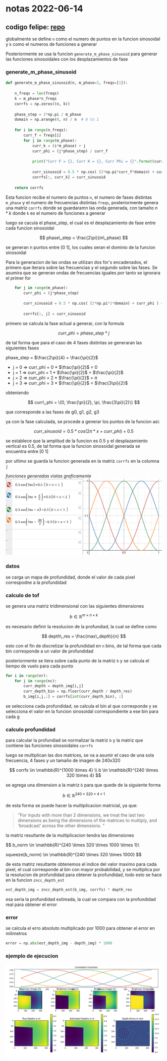 # notas 2022-06-14

## codigo felipe: [repo](https://github.com/felipegb94/ToFSim)


globalmente se define `n` como el numero de puntos en la funcion sinosoidal y `k` como el numeros de funciones a generar

Posteriormente se usa la funcion `generate_m_phase_sinusoid` para generar las funciones sinosoidales con los desplazamientos de fase

### generate_m_phase_sinusoid

```python
def generate_m_phase_sinusoid(n, m_phase=3, freqs=[1]):
	
	n_freqs = len(freqs)
	k = m_phase*n_freqs
	corrfs = np.zeros((n, k))

	phase_step = 2*np.pi / m_phase
	domain = np.arange(0, n) / n  # 0 to 1
	
	for i in range(n_freqs):
		curr_f = freqs[i]
		for j in range(m_phase):
			curr_k = (i*m_phase) + j
			curr_phi = (j*phase_step) / curr_f

			print("Curr F = {}, Curr K = {}, Curr Phi = {}".format(curr_f, curr_k, curr_phi))
			
			curr_sinusoid = 0.5 * np.cos( (2*np.pi*curr_f*domain) + curr_phi ) + 0.5 
			corrfs[:, curr_k] = curr_sinusoid
	
	return corrfs
```

Esta funcion recibe el numero de puntos `n`, el numero de fases distintas `m_phase` y el numero de frecuencias distintas `freqs`, posteriormente genera una matriz `corrfs` donde se guardaramn las onda generada, con tamaño $n * k$ donde `k` es el numero de funciones a generar

luego se cacula el phase_step, el cual es el desplazamiento de fase entre cada funcion sinosoidal

$$
phase\_step = \frac{2\pi}{m\_phase}
$$

se generan n puntos entre [0 1], los cuales seran el dominio de la funcion sinosoidal

Para la generacion de las ondas se utilizan dos for's encadenados, el primero que iterara sobre las frecuencias y el segundo sobre las fases. Se asumira que se generan ondas de frecuencias iguales por tanto se ignorara el primer for


```python
    for j in range(m_phase):
        curr_phi = (j*phase_step) 
        
        curr_sinusoid = 0.5 * np.cos( (2*np.pi*1*domain) + curr_phi ) + 0.5 
        
        corrfs[:, j] = curr_sinusoid
```

primero se calcula la fase actual a generar, con la formula

$$
curr\_phi = phase\_step * j
$$

de tal forma que para el caso de 4 fases distintas se generaran las siguientes fases

phase_step = $\frac{2\pi}{4} = \frac{\pi}{2}$

- j = 0 => curr_phi = 0 * $\frac{\pi}{2}$ = 0
- j = 1 => curr_phi = 1 * $\frac{\pi}{2}$ = $\frac{\pi}{2}$
- j = 2 => curr_phi = 2 * $\frac{\pi}{2}$ = $\pi$
- j = 3 => curr_phi = 3 * $\frac{\pi}{2}$ = $\frac{3\pi}{2}$

obteniendo 

$$
curr\_phi = \{0, \frac{\pi}{2}, \pi, \frac{3\pi}{2}\}
$$

que corresponde a las fases de g0, g1, g2, g3

ya con la fase calculada, se procede a generar los puntos de la funcion asi:

$$
curr\_sinusoid = 0.5 * cos( 2\pi*x + curr\_phi ) + 0.5
$$

se establece que la amplitud de la funcion es 0.5 y el desplazamiento vertical es 0.5, de tal forma que la funcion sinosoidal generada se encuentra entre [0 1]

por ultimo se guarda la funcion generada en la matriz `corrfs` en la columna `j`

*funciones generadas vistas graficamente*
![image-20210611162249690](images/function_example.png)

### datos

se carga un mapa de profundidad, donde el valor de cada pixel correspodne a la profundidad

### calculo de tof

se genera una matriz tridimensional con las siguientes dimensiones

$$
b \in \mathbb{R}^{m \times n \times k}
$$

es necesario definir la resolucion de la profundiad, la cual se define como

$$
depth\_res = \frac{max\_depth}{n}
$$

esto con el fin de discretizar la profundidad en `n` bins, de tal forma que cada bin corresponde a un valor de profundidad

posteriormente se itera sobre cada punto de la matriz `b` y se calcula el tiempo de vuelo para cada punto

```python
for i in range(nr):
    for j in range(nc):
        curr_depth = depth_img[i,j]
        curr_depth_bin = np.floor(curr_depth / depth_res)
        b_img[i,j,:] = corrfs[int(curr_depth_bin), :]
```

se selecciona cada profundidad, se calcula el bin al que corresponde y se selecciona el valor en la funcion sinosoidal correspondiente a ese bin para cada g


### calculo profundidad

para calcular la profundiad se normalizar la matriz  `b` y la matriz que contiene las funciones sinosoidales  `corrfs`

luego se multiplican las dos matrices, se va a asumir el caso de una sola frecuencia, 4 fases y un tamaño de imagen de 240x320

$$
corrfs \in \mathbb{R}^{1000 \times 4} \\
b \in \mathbb{R}^{240 \times 320 \times 4}
$$

se agrega una dimension a la matriz  `b` para que quede de la siguiente forma

$$
b \in \mathbb{R}^{240 \times 320 \times 4 \times 1}
$$

de esta forma se puede hacer la multiplicacion matricial, ya que:

>"For inputs with more than 2 dimensions, we treat the last two dimensions as being the dimensions of the matrices to multiply, and ‘broadcast’ across the other dimensions. "

la matriz resultante de la multiplicacion tendra las dimensiones

$$
b\_norm \in \mathbb{R}^{240 \times 320 \times 1000 \times 1}\\

squeeze(b\_norm) \in \mathbb{R}^{240 \times 320 \times 1000}
$$

de esta matriz resultante obtenemos el indice del valor maximo para cada pixel, el cual corresponde al bin con mayor probabilidad, y se multiplica por la resolucion de profundidad para obtener la profundidad, todo esto se hace en la funcion `zncc_depth_est`


```python
est_depth_img = zncc_depth_est(b_img, corrfs) * depth_res
```

esa seria la profundidad estimada, la cual se compara con la profundidad real para obtener el error


### error

se calcula el erro absoluto multiplicado por 1000 para obtener el error en milimetros

```python
error = np.abs(est_depth_img - depth_img) * 1000
```


### ejemplo de ejecucion

![image-20210611162249690](images/execution_example.png)



